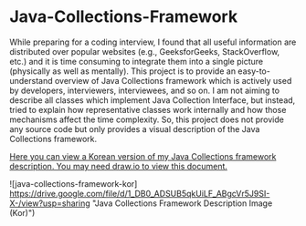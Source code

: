 # Java-Collections-Framework
While preparing for a coding interview, I found that all useful information are distributed over popular websites (e.g., GeeksforGeeks, StackOverflow, etc.) and it is time consuming to integrate them into a single picture (physically as well as mentally). This project is to provide an easy-to-understand overview of Java Collections framework which is actively used by developers, interviewers, interviewees, and so on. I am not aiming to describe all classes which implement Java Collection Interface, but instead, tried to explain how representative classes work internally and how those mechanisms affect the time complexity. So, this project does not provide any source code but only provides a visual description of the Java Collections framework.

[Here you can view a Korean version of my Java Collections framework description. You may need draw.io to view this document.](https://drive.google.com/file/d/1xR9If5fsMtDhNhUcYz9L7NxVCGMfZGha/view?usp=sharing)
 
![java-collections-framework-kor] https://drive.google.com/file/d/1_DB0_ADSUB5qkUiLF_ABgcVr5J9SI-X-/view?usp=sharing "Java Collections Framework Description Image (Kor)")
